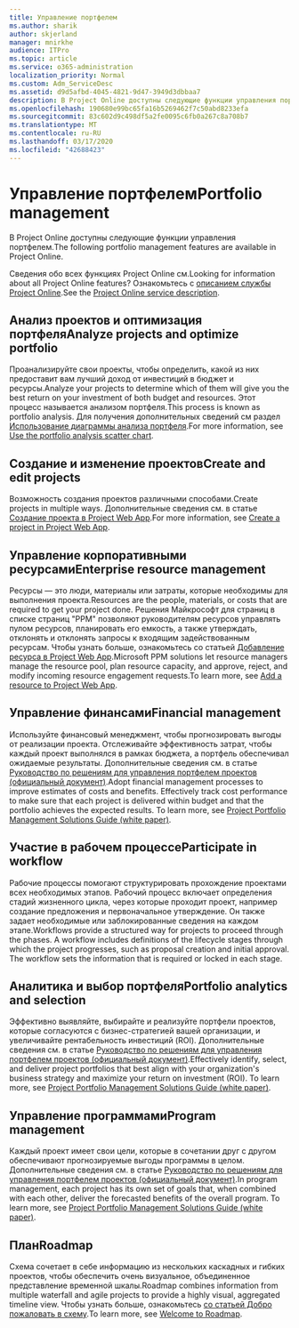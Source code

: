 ```yaml
---
title: Управление портфелем
ms.author: sharik
author: skjerland
manager: mnirkhe
audience: ITPro
ms.topic: article
ms.service: o365-administration
localization_priority: Normal
ms.custom: Adm_ServiceDesc
ms.assetid: d9d5afbd-4045-4821-9d47-3949d3dbbaa7
description: В Project Online доступны следующие функции управления портфелем.
ms.openlocfilehash: 190680e99bc65fa16b5269462f7c50abd8233efa
ms.sourcegitcommit: 83c602d9c498df5a2fe0095c6fb0a267c8a708b7
ms.translationtype: MT
ms.contentlocale: ru-RU
ms.lasthandoff: 03/17/2020
ms.locfileid: "42688423"
---
```

# <a name="portfolio-management"></a><span data-ttu-id="08729-103">Управление портфелем</span><span class="sxs-lookup"><span data-stu-id="08729-103">Portfolio management</span></span>

<span data-ttu-id="08729-104">В Project Online доступны следующие функции управления портфелем.</span><span class="sxs-lookup"><span data-stu-id="08729-104">The following portfolio management features are available in Project Online.</span></span>
  
<span data-ttu-id="08729-105">Сведения обо всех функциях Project Online см.</span><span class="sxs-lookup"><span data-stu-id="08729-105">Looking for information about all Project Online features?</span></span> <span data-ttu-id="08729-106">Ознакомьтесь с [описанием службы Project Online](project-online-service-description.md).</span><span class="sxs-lookup"><span data-stu-id="08729-106">See the [Project Online service description](project-online-service-description.md).</span></span>
  
## <a name="analyze-projects-and-optimize-portfolio"></a><span data-ttu-id="08729-107">Анализ проектов и оптимизация портфеля</span><span class="sxs-lookup"><span data-stu-id="08729-107">Analyze projects and optimize portfolio</span></span>

<span data-ttu-id="08729-108">Проанализируйте свои проекты, чтобы определить, какой из них предоставит вам лучший доход от инвестиций в бюджет и ресурсы.</span><span class="sxs-lookup"><span data-stu-id="08729-108">Analyze your projects to determine which of them will give you the best return on your investment of both budget and resources.</span></span> <span data-ttu-id="08729-109">Этот процесс называется анализом портфеля.</span><span class="sxs-lookup"><span data-stu-id="08729-109">This process is known as portfolio analysis.</span></span> <span data-ttu-id="08729-110">Для получения дополнительных сведений см раздел [Использование диаграммы анализа портфеля](https://go.microsoft.com/fwlink/?LinkID=823665&amp;clcid=0x409).</span><span class="sxs-lookup"><span data-stu-id="08729-110">For more information, see [Use the portfolio analysis scatter chart](https://go.microsoft.com/fwlink/?LinkID=823665&amp;clcid=0x409).</span></span>
  
## <a name="create-and-edit-projects"></a><span data-ttu-id="08729-111">Создание и изменение проектов</span><span class="sxs-lookup"><span data-stu-id="08729-111">Create and edit projects</span></span>

<span data-ttu-id="08729-112">Возможность создания проектов различными способами.</span><span class="sxs-lookup"><span data-stu-id="08729-112">Create projects in multiple ways.</span></span> <span data-ttu-id="08729-113">Дополнительные сведения см. в статье [Создание проекта в Project Web App](https://go.microsoft.com/fwlink/?LinkID=746895&amp;clcid=0x409).</span><span class="sxs-lookup"><span data-stu-id="08729-113">For more information, see [Create a project in Project Web App](https://go.microsoft.com/fwlink/?LinkID=746895&amp;clcid=0x409).</span></span>
  
## <a name="enterprise-resource-management"></a><span data-ttu-id="08729-114">Управление корпоративными ресурсами</span><span class="sxs-lookup"><span data-stu-id="08729-114">Enterprise resource management</span></span>

<span data-ttu-id="08729-115">Ресурсы — это люди, материалы или затраты, которые необходимы для выполнения проекта.</span><span class="sxs-lookup"><span data-stu-id="08729-115">Resources are the people, materials, or costs that are required to get your project done.</span></span> <span data-ttu-id="08729-116">Решения Майкрософт для страниц в списке страниц "PPM" позволяют руководителям ресурсов управлять пулом ресурсов, планировать его емкость, а также утверждать, отклонять и отклонять запросы к входящим задействованным ресурсам. Чтобы узнать больше, ознакомьтесь со статьей [Добавление ресурса в Project Web App](https://go.microsoft.com/fwlink/p/?LinkId=271320).</span><span class="sxs-lookup"><span data-stu-id="08729-116">Microsoft PPM solutions let resource managers manage the resource pool, plan resource capacity, and approve, reject, and modify incoming resource engagement requests.To learn more, see [Add a resource to Project Web App](https://go.microsoft.com/fwlink/p/?LinkId=271320).</span></span>
  
## <a name="financial-management"></a><span data-ttu-id="08729-117">Управление финансами</span><span class="sxs-lookup"><span data-stu-id="08729-117">Financial management</span></span>

<span data-ttu-id="08729-p105">Используйте финансовый менеджмент, чтобы прогнозировать выгоды от реализации проекта. Отслеживайте эффективность затрат, чтобы каждый проект выполнялся в рамках бюджета, а портфель обеспечивал ожидаемые результаты. Дополнительные сведения см. в статье [Руководство по решениям для управления портфелем проектов (официальный документ)](https://go.microsoft.com/fwlink/p/?LinkId=402633).</span><span class="sxs-lookup"><span data-stu-id="08729-p105">Adopt financial management processes to improve estimates of costs and benefits. Effectively track cost performance to make sure that each project is delivered within budget and that the portfolio achieves the expected results. To learn more, see [Project Portfolio Management Solutions Guide (white paper)](https://go.microsoft.com/fwlink/p/?LinkId=402633).</span></span>
  
## <a name="participate-in-workflow"></a><span data-ttu-id="08729-121">Участие в рабочем процессе</span><span class="sxs-lookup"><span data-stu-id="08729-121">Participate in workflow</span></span>

<span data-ttu-id="08729-p106">Рабочие процессы помогают структурировать прохождение проектами всех необходимых этапов. Рабочий процесс включает определения стадий жизненного цикла, через которые проходит проект, например создание предложения и первоначальное утверждение. Он также задает необходимые или заблокированные сведения на каждом этапе.</span><span class="sxs-lookup"><span data-stu-id="08729-p106">Workflows provide a structured way for projects to proceed through the phases. A workflow includes definitions of the lifecycle stages through which the project progresses, such as proposal creation and initial approval. The workflow sets the information that is required or locked in each stage.</span></span>
  
## <a name="portfolio-analytics-and-selection"></a><span data-ttu-id="08729-125">Аналитика и выбор портфеля</span><span class="sxs-lookup"><span data-stu-id="08729-125">Portfolio analytics and selection</span></span>

<span data-ttu-id="08729-p107">Эффективно выявляйте, выбирайте и реализуйте портфели проектов, которые согласуются с бизнес-стратегией вашей организации, и увеличивайте рентабельность инвестиций (ROI). Дополнительные сведения см. в статье [Руководство по решениям для управления портфелем проектов (официальный документ)](https://go.microsoft.com/fwlink/p/?LinkId=402633).</span><span class="sxs-lookup"><span data-stu-id="08729-p107">Effectively identify, select, and deliver project portfolios that best align with your organization's business strategy and maximize your return on investment (ROI). To learn more, see [Project Portfolio Management Solutions Guide (white paper)](https://go.microsoft.com/fwlink/p/?LinkId=402633).</span></span>
  
## <a name="program-management"></a><span data-ttu-id="08729-128">Управление программами</span><span class="sxs-lookup"><span data-stu-id="08729-128">Program management</span></span>

<span data-ttu-id="08729-p108">Каждый проект имеет свои цели, которые в сочетании друг с другом обеспечивают прогнозируемые выгоды программы в целом. Дополнительные сведения см. в статье [Руководство по решениям для управления портфелем проектов (официальный документ)](https://go.microsoft.com/fwlink/p/?LinkId=402633).</span><span class="sxs-lookup"><span data-stu-id="08729-p108">In program management, each project has its own set of goals that, when combined with each other, deliver the forecasted benefits of the overall program. To learn more, see [Project Portfolio Management Solutions Guide (white paper)](https://go.microsoft.com/fwlink/p/?LinkId=402633).</span></span>
  
## <a name="roadmap"></a><span data-ttu-id="08729-131">План</span><span class="sxs-lookup"><span data-stu-id="08729-131">Roadmap</span></span>

<span data-ttu-id="08729-132">Схема сочетает в себе информацию из нескольких каскадных и гибких проектов, чтобы обеспечить очень визуальное, объединенное представление временной шкалы.</span><span class="sxs-lookup"><span data-stu-id="08729-132">Roadmap combines information from multiple waterfall and agile projects to provide a highly visual, aggregated timeline view.</span></span> <span data-ttu-id="08729-133">Чтобы узнать больше, ознакомьтесь [со статьей Добро пожаловать в схему](https://support.office.com/article/video-welcome-to-roadmap-57764149-51b8-468f-a50d-9ea6a4fd835a).</span><span class="sxs-lookup"><span data-stu-id="08729-133">To learn more, see [Welcome to Roadmap](https://support.office.com/article/video-welcome-to-roadmap-57764149-51b8-468f-a50d-9ea6a4fd835a).</span></span>

